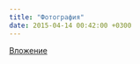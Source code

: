 ```yaml
---
title: "Фотография"
date: 2015-04-14 00:42:00 +0300
---
```



[Вложение](https://vk.com/photo41076938_361049042)

